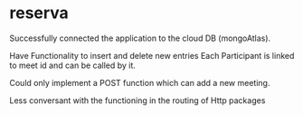 # reserva
Successfully connected the application to the cloud DB (mongoAtlas).

Have Functionality to insert and delete new entries 
Each Participant is linked to meet id and can be called by it.



Could only implement a POST function which can add a new meeting.

Less conversant with the functioning in the routing  of Http packages 
